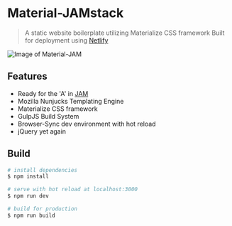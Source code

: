 # Material-JAMstack

> A static website boilerplate utilizing Materialize CSS framework
> Built for deployment using [Netlify](http://netlify.com)

![Image of Material-JAM](https://i.imgur.com/nQ4LD7g.png)

## Features

* Ready for the 'A' in [JAM](https://jamstack.org/)
* Mozilla Nunjucks Templating Engine
* Materialize CSS framework
* GulpJS Build System
* Browser-Sync dev environment with hot reload
* jQuery yet again

## Build

``` bash
# install dependencies
$ npm install

# serve with hot reload at localhost:3000
$ npm run dev

# build for production
$ npm run build

```
